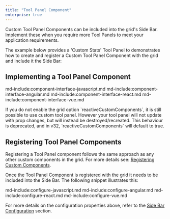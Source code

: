 ```yaml
---
title: "Tool Panel Component"
enterprise: true
---
```

 
Custom Tool Panel Components can be included into the grid's Side Bar. Implement these when you require more Tool Panels to meet your application requirements.

The example below provides a 'Custom Stats' Tool Panel to demonstrates how to create and register a Custom Tool Panel Component with the grid and include it the Side Bar:
 
<grid-example title='Custom Stats' name='custom-stats' type='mixed' options='{ "enterprise": true, "modules": ["clientside", "columnpanel", "filterpanel", "setfilter" ], "extras": ["fontawesome"] }'></grid-example>

## Implementing a Tool Panel Component

md-include:component-interface-javascript.md
md-include:component-interface-angular.md
md-include:component-interface-react.md
md-include:component-interface-vue.md
 
<framework-specific-section frameworks="javascript,angular,vue">
<interface-documentation interfaceName='IToolPanelParams' ></interface-documentation>
</framework-specific-section>
<framework-specific-section frameworks="react">
<interface-documentation interfaceName='CustomToolPanelProps' ></interface-documentation>
</framework-specific-section>

<framework-specific-section frameworks="react">
<note>If you do not enable the grid option `reactiveCustomComponents`, it is still possible to use custom tool panel. However your tool panel will not update with prop changes, but will instead be destroyed/recreated. This behaviour is deprecated, and in v32, `reactiveCustomComponents` will default to true.</note>
</framework-specific-section>

## Registering Tool Panel Components

Registering a Tool Panel component follows the same approach as any other custom components in the grid. For more details see: [Registering Custom Components](/components/#registering-custom-components).

Once the Tool Panel Component is registered with the grid it needs to be included into the Side Bar. The following snippet illustrates this:
 
md-include:configure-javascript.md
md-include:configure-angular.md
md-include:configure-react.md
md-include:configure-vue.md

For more details on the configuration properties above, refer to the [Side Bar Configuration](/side-bar/#sidebardef-configuration) section.

